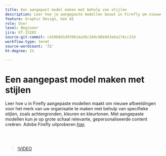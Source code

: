 ```yaml
---
title: Een aangepast model maken met behulp van stijlen
description: Leer hoe je aangepaste modellen bouwt in Firefly om nieuwe afbeeldingen te maken voor het merk van je organisatie
feature: Graphic Design, Gen AI
role: User
level: Beginner
jira: KT-15203
source-git-commit: c420b9d1d939614a36c269c98b943e6a174cc21d
workflow-type: tm+mt
source-wordcount: '72'
ht-degree: 1%

---
```


# Een aangepast model maken met stijlen

Leer hoe u in Firefly aangepaste modellen maakt om nieuwe afbeeldingen voor het merk van uw organisatie te maken met behulp van specifieke stijlen, zoals achtergronden, kleuren en kleurtonen. Met aangepaste modellen kun je op grote schaal relevante, gepersonaliseerde content creëren. Adobe Firefly uitproberen [hier](https://firefly.adobe.com/).

<br> 

>[!VIDEO](https://video.tv.adobe.com/v/3428003quality=12&learn=on&hidetitle=true)

